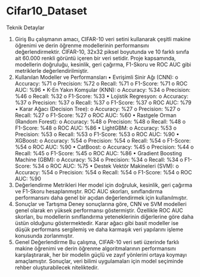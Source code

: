 # Cifar10_Dataset

Teknik Detaylar
1. Giriş
Bu çalışmanın amacı, CIFAR-10 veri setini kullanarak çeşitli makine öğrenimi ve derin öğrenme modellerinin performansını değerlendirmektir. CIFAR-10, 32x32 piksel boyutunda ve 10 farklı sınıfa ait 60.000 renkli görüntü içeren bir veri setidir. Proje kapsamında, modellerin doğruluğu, kesinlik, geri çağırma, F1-Skoru ve ROC AUC gibi metriklerle değerlendirilmiştir.
2. Kullanılan Modeller ve Performansları
•	Evrişimli Sinir Ağı (CNN):
o	Accuracy: %71
o	Precision: %72
o	Recall: %71
o	F1-Score: %71
o	ROC AUC: %96
•	K-En Yakın Komşular (KNN):
o	Accuracy: %34
o	Precision: %46
o	Recall: %32
o	F1-Score: %33
•	Lojistik Regresyon:
o	Accuracy: %37
o	Precision: %37
o	Recall: %37
o	F1-Score: %37
o	ROC AUC: %79
•	Karar Ağacı (Decision Tree):
o	Accuracy: %27
o	Precision: %27
o	Recall: %27
o	F1-Score: %27
o	ROC AUC: %60
•	Rastgele Orman (Random Forest):
o	Accuracy: %48
o	Precision: %48
o	Recall: %48
o	F1-Score: %48
o	ROC AUC: %86
•	LightGBM:
o	Accuracy: %53
o	Precision: %53
o	Recall: %53
o	F1-Score: %53
o	ROC AUC: %90
•	XGBoost:
o	Accuracy: %54
o	Precision: %54
o	Recall: %54
o	F1-Score: %54
o	ROC AUC: %90
•	CatBoost:
o	Accuracy: %45
o	Precision: %44
o	Recall: %45
o	F1-Score: %45
o	ROC AUC: %86
•	Gradient Boosting Machine (GBM):
o	Accuracy: %34
o	Precision: %34
o	Recall: %34
o	F1-Score: %34
o	ROC AUC: %75
•	Destek Vektör Makineleri (SVM):
o	Accuracy: %54
o	Precision: %54
o	Recall: %54
o	F1-Score: %54
o	ROC AUC: %90
3. Değerlendirme Metrikleri
Her model için doğruluk, kesinlik, geri çağırma ve F1-Skoru hesaplanmıştır. ROC AUC skorları, sınıflandırma performansını daha genel bir açıdan değerlendirmek için kullanılmıştır.
4. Sonuçlar ve Tartışma
Deney sonuçlarına göre, CNN ve SVM modelleri genel olarak en yüksek performansı göstermiştir. Özellikle ROC AUC skorları, bu modellerin sınıflandırma yeteneklerinin diğerlerine göre daha üstün olduğunu göstermektedir. Karar ağacı gibi basit modeller ise düşük performans sergilemiş ve daha karmaşık veri yapılarını işleme konusunda zorlanmıştır.
5. Genel Değerlendirme
Bu çalışma, CIFAR-10 veri seti üzerinde farklı makine öğrenimi ve derin öğrenme algoritmalarının performansını karşılaştırarak, her bir modelin güçlü ve zayıf yönlerini ortaya koymayı amaçlamıştır. Sonuçlar, veri bilimi uygulamaları için model seçiminde rehber oluşturabilecek niteliktedir.

